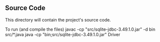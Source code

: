## Source Code
This directory will contain the project's source code.

To run (and compile the files) 
javac -cp "src/sqlite-jdbc-3.49.1.0.jar" -d bin src/*.java
java -cp "bin;src/sqlite-jdbc-3.49.1.0.jar" Driver
